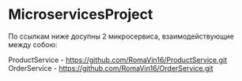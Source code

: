 # MicroservicesProject

По ссылкам ниже досупны 2 микросервиса, взаимодействующие между собою:

ProductService - https://github.com/RomaVin16/ProductService.git
OrderService - https://github.com/RomaVin16/OrderService.git
